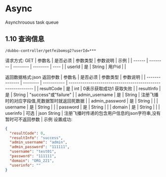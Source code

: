 # Async
Asynchrouous task queue
## <a id ="379a3e8f5ebf32448aadf437a8427f78" name="379a3e8f5ebf32448aadf437a8427f78"></a> 1.10 查询信息

    /dubbo-controller/getfeibomsg2?userId=***

请求方式: GET
| 参数名 | 是否必须 | 参数类型 | 参数说明 | 示例 |
| ------ | -------- | -------- | -------- | ---- |
| userId | 是       | String   | 用户id   |      |

返回数据格式:json
返回参数
| 参数名          | 是否必须 | 参数类型    | 参数说明                                                     |
| -------------- | -------- | ----------- | ------------------------------------------------------------ |
| resultCode     | 是       | int         | 0表示获取成功1 获取失败                                      |
| resultInfo     | 是       | String      | "success"或"failure"                                         |
| admin_username | 是       | String      | 注册飞播时的对应字段值,死数据暂时就返回死数据                |
| admin_password | 是       | String      |                                                              |
| username       | 是       | String      |                                                              |
| password       | 是       | String      |                                                              |
| domain         | 是       | String      |                                                              |
| userinfo       | 可选     | json String | 注册飞播时传递的包含用户信息的json字符串,没有暂时可不返回参数 |
示例
设置成功:

```json
{
  "resultCode": 0,
  "resultInfo": "success",
  "admin_username": "admin",
  "admin_password": "111111",
  "username": "test01",
  "password": "111111",
  "domain": "ORG_221",
  "userinfo": ""
}
```
